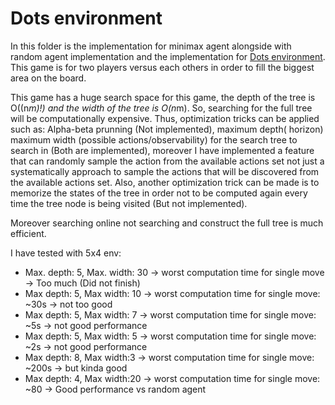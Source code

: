 # Dots environment

In this folder is the implementation for minimax agent alongside with random agent implementation and the implementation for [Dots environment](https://www.wikiwand.com/en/Dots_(game)). This game is for two players versus each others in order to fill the biggest area on the board.

This game has a huge search space for this game, the depth of the tree is O((n*m)!) and the width of the tree is O(n*m). So, searching for the full tree will be computationally expensive. Thus, optimization tricks can be applied such as: Alpha-beta prunning (Not implemented), maximum depth( horizon) maximum width (possible actions/observability) for the search tree to search in (Both are implemented), moreover I have implemented a feature that can randomly sample the action from the available actions set not just a systematically approach to sample the actions that will be discovered from the available actions set. Also, another optimization trick can be made is to memorize the states of the tree in order not to be computed again every time the tree node is being visited (But not implemented).

Moreover searching online not searching and construct the full tree is much efficient.

I have tested with 5x4 env:

- Max. depth: 5, Max. width: 30 -> worst computation time for single move -> Too much (Did not finish)
- Max depth: 5, Max width: 10 -> worst computation time for single move: ~30s -> not too good 
- Max depth: 5, Max width: 7 -> worst computation time for single move: ~5s -> not good performance
- Max depth: 5, Max width: 5 -> worst computation time for single move: ~2s -> not good performance
- Max depth: 8, Max width:3 -> worst computation time for single move: ~200s -> but kinda good
- Max depth: 4, Max width:20 -> worst computation time for single move: ~80 -> Good performance vs random agent



